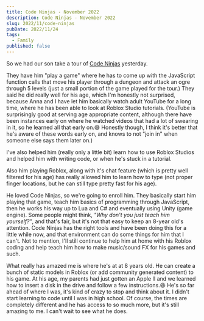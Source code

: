 ```yaml
---
title: Code Ninjas - November 2022
description: Code Ninjas - November 2022
slug: 2022/11/code-ninjas
pubDate: 2022/11/24
tags:
  - Family
published: false
---
```


So we had our son take a tour of [Code Ninjas](https://www.codeninjas.com) yesterday.

They have him "play a game" where he has to come up with the JavaScript function calls that move his player through a dungeon and attack an ogre through 5 levels (just a small portion of the game played for the tour.) They said he did really well for his age, which I'm honestly not surprised, because Anna and I have let him basically watch adult YouTube for a long time, where he has been able to look at Roblox Studio tutorials. (YouTube is surprisingly good at serving age appropriate content, although there have been instances early on where he watched videos that had a lot of swearing in it, so he learned all that early on.😅 Honestly though, I think it's better that he's aware of these words early on, and knows to not "join in" when someone else says them later on.)

I've also helped him (really only a little bit) learn how to use Roblox Studios and helped him with writing code, or when he's stuck in a tutorial.

Also him playing Roblox, along with it's chat feature (which is pretty well filtered for his age) has really allowed him to learn how to type (not proper finger locations, but he can still type pretty fast for his age).

He loved Code Ninjas, so we're going to enroll him. They basically start him playing that game, teach him basics of programming through JavaScript, then he works his way up to Lua and C# and eventually using Unity (game engine). Some people might think, *"Why don't you just teach him yourself?"*, and that's fair, but it's not that easy to keep an 8-year old's attention. Code Ninjas has the right tools and have been doing this for a little while now, and that environment can do some things for him that I can't. Not to mention, I'll still continue to help him at home with his Roblox coding and help teach him how to make music/sound FX for his games and such.

What really has amazed me is where he's at at 8 years old. He can create a bunch of static models in Roblox (or add community generated content) to his game. At his age, my parents had just gotten an Apple II and we learned how to insert a disk in the drive and follow a few instructions.😆 He's so far ahead of where I was, it's kind of crazy to stop and think about it. I didn't start learning to code until I was in high school. Of course, the times are completely different and he has access to so much more, but it's still amazing to me. I can't wait to see what he does.
